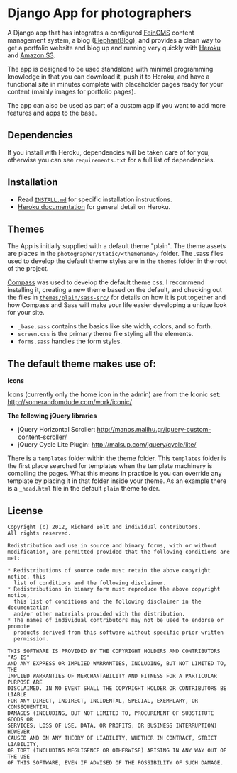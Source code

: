 Django App for photographers
============================

A Django app that has integrates a configured
[FeinCMS](http://www.feincms.org/)
content management system, a blog
([ElephantBlog](https://github.com/feincms/feincms-elephantblog)), and
provides a clean way to get a portfolio website and blog up and running
very quickly with [Heroku](http://www.heroku.com/) and
[Amazon S3](http://aws.amazon.com/s3/).

The app is designed to be used standalone with minimal programming knowledge
in that you can download it, push it to Heroku, and have a functional site
in minutes complete with placeholder pages ready for your content (mainly
images for portfolio pages).

The app can also be used as part of a custom app if you want to add more
features and apps to the base.


Dependencies
------------

If you install with Heroku, dependencies will be taken care of for you,
otherwise you can see `requirements.txt` for a full list of dependencies.

Installation
------------

* Read [`INSTALL.md`](https://github.com/richardbolt/django-photographer/tree/master/INSTALL.md) for specific installation instructions.
* [Heroku documentation](https://devcenter.heroku.com/articles/quickstart) for general detail on Heroku.

Themes
------

The App is initially supplied with a default theme "plain". The theme assets
are places in the `photographer/static/<themename>/` folder. The .sass files
used to develop the default theme styles are in the `themes` folder in the
root of the project.

[Compass](http://compass-style.org/) was used to develop the default theme css.
I recommend installing it, creating a new theme based on the default, and
checking out the files in [`themes/plain/sass-src/`](https://github.com/richardbolt/django-photographer/tree/master/themes/plain/sass-src) for details on how it is
put together and how Compass and Sass will make your life easier developing
a unique look for your site.

* `_base.sass` contains the basics like site width, colors, and so forth.
* `screen.css` is the primary theme file styling all the elements.
* `forms.sass` handles the form styles.

The default theme makes use of:
-------------------------------

**Icons**

Icons (currently only the home icon in the admin) are from the Iconic set:
http://somerandomdude.com/work/iconic/

**The following jQuery libraries**

* jQuery Horizontal Scroller: http://manos.malihu.gr/jquery-custom-content-scroller/
* jQuery Cycle Lite Plugin: http://malsup.com/jquery/cycle/lite/

There is a `templates` folder within the theme folder. This `templates` folder
is the first place searched for templates when the template machinery is
compiling the pages. What this means in practice is you can override any
template by placing it in that folder inside your theme. As an example there
is a `_head.html` file in the default `plain` theme folder.

License
-------

```
Copyright (c) 2012, Richard Bolt and individual contributors.
All rights reserved.

Redistribution and use in source and binary forms, with or without
modification, are permitted provided that the following conditions are met:

* Redistributions of source code must retain the above copyright notice, this
  list of conditions and the following disclaimer.
* Redistributions in binary form must reproduce the above copyright notice,
  this list of conditions and the following disclaimer in the documentation
  and/or other materials provided with the distribution.
* The names of individual contributors may not be used to endorse or promote
  products derived from this software without specific prior written
  permission.

THIS SOFTWARE IS PROVIDED BY THE COPYRIGHT HOLDERS AND CONTRIBUTORS "AS IS"
AND ANY EXPRESS OR IMPLIED WARRANTIES, INCLUDING, BUT NOT LIMITED TO, THE
IMPLIED WARRANTIES OF MERCHANTABILITY AND FITNESS FOR A PARTICULAR PURPOSE ARE
DISCLAIMED. IN NO EVENT SHALL THE COPYRIGHT HOLDER OR CONTRIBUTORS BE LIABLE
FOR ANY DIRECT, INDIRECT, INCIDENTAL, SPECIAL, EXEMPLARY, OR CONSEQUENTIAL
DAMAGES (INCLUDING, BUT NOT LIMITED TO, PROCUREMENT OF SUBSTITUTE GOODS OR
SERVICES; LOSS OF USE, DATA, OR PROFITS; OR BUSINESS INTERRUPTION) HOWEVER
CAUSED AND ON ANY THEORY OF LIABILITY, WHETHER IN CONTRACT, STRICT LIABILITY,
OR TORT (INCLUDING NEGLIGENCE OR OTHERWISE) ARISING IN ANY WAY OUT OF THE USE
OF THIS SOFTWARE, EVEN IF ADVISED OF THE POSSIBILITY OF SUCH DAMAGE.
```